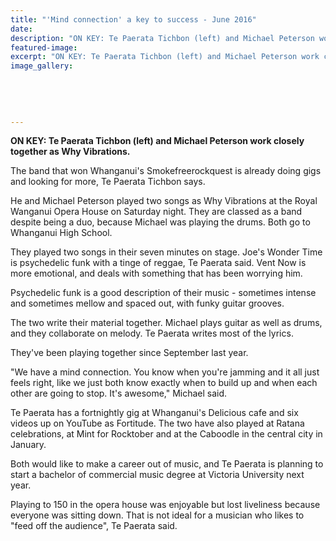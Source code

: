 ```yaml
---
title: "'Mind connection' a key to success - June 2016"
date: 
description: "ON KEY: Te Paerata Tichbon (left) and Michael Peterson work closely together as Why Vibrations; band winners of Whanganui's Smokefreerockquest, Wanganui Chronicle article on 13/6/16..."
featured-image: 
excerpt: "ON KEY: Te Paerata Tichbon (left) and Michael Peterson work closely together as Why Vibrations; band winners of Whanganui's Smokefreerockquest."
image_gallery:
	
	
	
	
	
---
```


<p><strong>ON KEY: Te Paerata Tichbon (left) and Michael Peterson work closely together as Why Vibrations.</strong></p>
<p>The band that won Whanganui's Smokefreerockquest is already doing gigs and looking for more, Te Paerata Tichbon says.</p>
<p>He and Michael Peterson played two songs as Why Vibrations at the Royal Wanganui Opera House on Saturday night. They are classed as a band despite being a duo, because Michael was playing the drums. Both go to Whanganui High School.</p>
<p>They played two songs in their seven minutes on stage. Joe's Wonder Time is psychedelic funk with a tinge of reggae, Te Paerata said. Vent Now is more emotional, and deals with something that has been worrying him.</p>
<p>Psychedelic funk is a good description of their music - sometimes intense and sometimes mellow and spaced out, with funky guitar grooves.</p>
<p>The two write their material together. Michael plays guitar as well as drums, and they collaborate on melody. Te Paerata writes most of the lyrics.</p>
<p>They've been playing together since September last year.</p>
<p>"We have a mind connection. You know when you're jamming and it all just feels right, like we just both know exactly when to build up and when each other are going to stop. It's awesome," Michael said.</p>
<p>Te Paerata has a fortnightly gig at Whanganui's Delicious cafe and six videos up on YouTube as Fortitude. The two have also played at Ratana celebrations, at Mint for Rocktober and at the Caboodle in the central city in January.</p>
<p>Both would like to make a career out of music, and Te Paerata is planning to start a bachelor of commercial music degree at Victoria University next year.</p>
<p>Playing to 150 in the opera house was enjoyable but lost liveliness because everyone was sitting down. That is not ideal for a musician who likes to "feed off the audience", Te Paerata said.</p>

